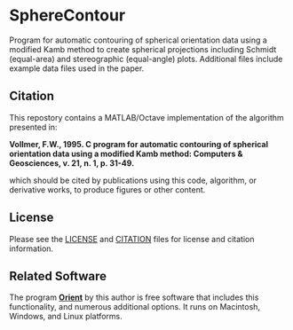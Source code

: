 # SphereContour
Program for automatic contouring of spherical orientation data using a modified Kamb method to create spherical projections including Schmidt (equal-area) and stereographic (equal-angle) plots. Additional files include example data files used in the paper. 

## Citation
This repostory contains a MATLAB/Octave implementation of the algorithm presented in:

__Vollmer, F.W., 1995. C program for automatic contouring of spherical 
orientation data using a modified Kamb method: Computers & Geosciences, 
v. 21, n. 1, p. 31-49.__

which should be cited by publications using this code, algorithm, or derivative 
works, to produce figures or other content. 

## License
Please see the [LICENSE](LICENSE.md) and [CITATION](CITATION.md) files for license and citation information.

## Related Software
The program [__Orient__](https://vollmerf.github.io/orient) by this author is free software that includes this functionality, and numerous additional options. It runs on Macintosh, Windows, and Linux platforms.



